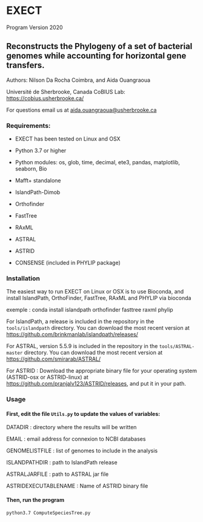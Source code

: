 # EXECT
Program Version 2020

Reconstructs the Phylogeny of a set of bacterial genomes while accounting for horizontal gene transfers.
----------------------------------------------------------------

Authors: Nilson Da Rocha Coimbra, and Aida Ouangraoua

Université de Sherbrooke, Canada
CoBIUS Lab:  https://cobius.usherbrooke.ca/

For questions email us at aida.ouangraoua@usherbrooke.ca

### Requirements:

- EXECT has been tested on Linux and OSX

- Python 3.7 or higher  

- Python modules: os, glob, time, decimal, ete3, pandas, matplotlib, seaborn, Bio

- Mafft+ standalone

- IslandPath-Dimob

- Orthofinder

- FastTree

- RAxML

- ASTRAL

- ASTRID

- CONSENSE (included in PHYLIP package)

### Installation

The easiest way to run EXECT on Linux or OSX is to use Bioconda, and
install IslandPath, OrthoFinder, FastTree, RAxML and PHYLIP via bioconda

exemple : conda install islandpath orthofinder fasttree raxml phylip

For IslandPath, a release is included in the repository in the
`tools/islandpath` directory. You can download the most recent
version at https://github.com/brinkmanlab/islandpath/releases/

For ASTRAL, version 5.5.9 is included in the repository in the
`tools/ASTRAL-master` directory. You can download the most recent
version at https://github.com/smirarab/ASTRAL/

For ASTRID : Download the appropriate binary file for your operating
system (ASTRID-osx or ASTRID-linux) at
https://github.com/pranjalv123/ASTRID/releases, and put it in your path.


### Usage

#### First, edit the file `Utils.py` to update the values of variables:

DATADIR : directory where the results will be written

EMAIL : email address for connexion to NCBI databases

GENOMELISTFILE : list of genomes to include in the analysis

ISLANDPATHDIR : path to IslandPath release

ASTRALJARFILE : path to ASTRAL jar file

ASTRIDEXECUTABLENAME : Name of ASTRID binary file

#### Then, run the program
```
python3.7 ComputeSpeciesTree.py

```

